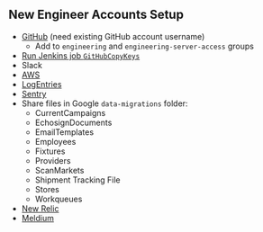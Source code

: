 ## New Engineer Accounts Setup
* [GitHub](https://github.com/orgs/CamelotVG/teams) (need existing GitHub account username)
	* Add to `engineering` and `engineering-server-access` groups
* [Run Jenkins job `GitHubCopyKeys`](http://jenkins.smiledirectclub.com:8080/job/GitHubCopyKeys/)
* Slack
* [AWS](https://smiledirectclub.signin.aws.amazon.com/console)
* [LogEntries](https://logentries.com/app/1a50e275#/sets)
* [Sentry](https://app.getsentry.com/smiledirectclub/)
* Share files in Google `data-migrations` folder:
	* CurrentCampaigns
	* EchosignDocuments
	* EmailTemplates
	* Employees
	* Fixtures
	* Providers
	* ScanMarkets
	* Shipment Tracking File
	* Stores
	* Workqueues
* [New Relic](https://rpm.newrelic.com/accounts/1031548/)
* [Meldium](https://launchpad.meldium.com/#/launchpad)

